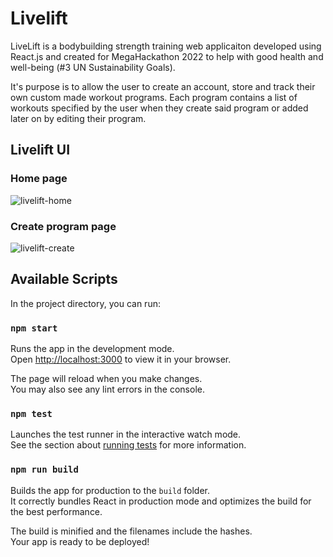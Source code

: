 # Livelift

LiveLift is a bodybuilding strength training web applicaiton developed using React.js and created for MegaHackathon 2022 to help with good health and well-being (#3 UN Sustainability Goals).

It's purpose is to allow the user to create an account, store and track their own custom made workout programs. Each program contains a list of workouts specified by the user when they create said program or added later on by editing their program.


## Livelift UI

### Home page
![livelift-home](https://user-images.githubusercontent.com/73255741/184974511-9a657fd2-a009-4354-885e-128b3eed9f11.PNG)

### Create program page
![livelift-create](https://user-images.githubusercontent.com/73255741/184974584-45ed1072-8802-4c67-9a0d-bbe0b897614c.PNG)


## Available Scripts

In the project directory, you can run:

### `npm start`

Runs the app in the development mode.\
Open [http://localhost:3000](http://localhost:3000) to view it in your browser.

The page will reload when you make changes.\
You may also see any lint errors in the console.

### `npm test`

Launches the test runner in the interactive watch mode.\
See the section about [running tests](https://facebook.github.io/create-react-app/docs/running-tests) for more information.

### `npm run build`

Builds the app for production to the `build` folder.\
It correctly bundles React in production mode and optimizes the build for the best performance.

The build is minified and the filenames include the hashes.\
Your app is ready to be deployed!
